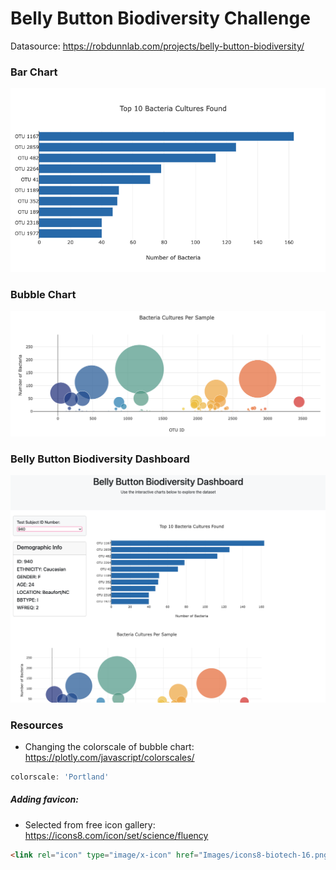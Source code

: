 # Belly Button Biodiversity Challenge

Datasource: https://robdunnlab.com/projects/belly-button-biodiversity/

### Bar Chart

![Bar Chart](./Images/bar_chart.png)


### Bubble Chart
![Bubble Chart](./Images/bubble_chart.png)


### Belly Button Biodiversity Dashboard
![index.html preview](./Images/belly_button_biodiversity_dashboard_preview.png)


### Resources
- Changing the colorscale of bubble chart: https://plotly.com/javascript/colorscales/
```javascript
colorscale: 'Portland'
```

##### Adding favicon: 
- Selected from free icon gallery: https://icons8.com/icon/set/science/fluency
```html
<link rel="icon" type="image/x-icon" href="Images/icons8-biotech-16.png">
```

